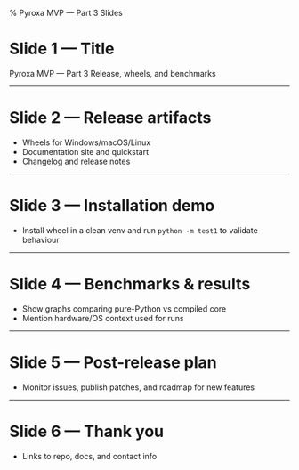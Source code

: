 % Pyroxa MVP — Part 3 Slides

# Slide 1 — Title
Pyroxa MVP — Part 3
Release, wheels, and benchmarks

---
# Slide 2 — Release artifacts
- Wheels for Windows/macOS/Linux
- Documentation site and quickstart
- Changelog and release notes

---
# Slide 3 — Installation demo
- Install wheel in a clean venv and run `python -m test1` to validate behaviour

---
# Slide 4 — Benchmarks & results
- Show graphs comparing pure-Python vs compiled core
- Mention hardware/OS context used for runs

---
# Slide 5 — Post-release plan
- Monitor issues, publish patches, and roadmap for new features

---
# Slide 6 — Thank you
- Links to repo, docs, and contact info
